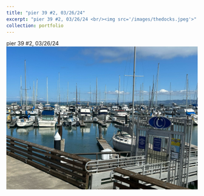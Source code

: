 ```yaml
---
title: "pier 39 #2, 03/26/24"
excerpt: "pier 39 #2, 03/26/24 <br/><img src='/images/thedocks.jpeg'>"
collection: portfolio
---
```


pier 39 #2, 03/26/24 <br/><img src='/images/thedocks.jpeg'>
